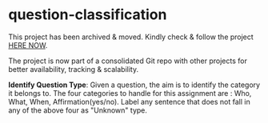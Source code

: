 # question-classification

This project has been archived & moved. Kindly check & follow the project [HERE NOW](https://github.com/amitbcp/deep-learning-tutorials-examples/tree/master/scikit-learn).

The project is now part of a consolidated Git repo with other projects for better availability, tracking & scalability.  
  
  
**Identify Question Type**: Given a question, the aim is to identify the category it belongs to. The four categories to handle for this assignment are : Who, What, When, Affirmation(yes/no). Label any sentence that does not fall in any of the above four as "Unknown" type.
